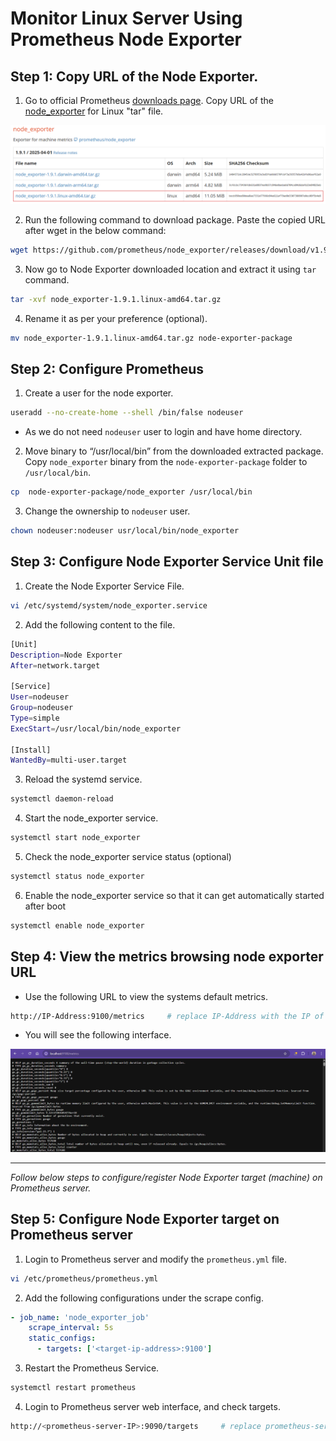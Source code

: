 # Monitor Linux Server Using Prometheus Node Exporter
## Step 1: Copy URL of the Node Exporter.
1. Go to official Prometheus [downloads page](https://prometheus.io/download/). Copy URL of the [node_exporter](https://prometheus.io/download/#node_exporter) for Linux "tar" file.

![Node Exporter Download Page](images/node_exporter_download_page.png)

2. Run the following command to download package. Paste the copied URL after wget in the below command:
```bash
wget https://github.com/prometheus/node_exporter/releases/download/v1.9.1/node_exporter-1.9.1.linux-amd64.tar.gz
```

3. Now go to Node Exporter downloaded location and extract it using `tar` command.
```bash
tar -xvf node_exporter-1.9.1.linux-amd64.tar.gz
```

4. Rename it as per your preference (optional).
```bash
mv node_exporter-1.9.1.linux-amd64.tar.gz node-exporter-package
```

## Step 2: Configure Prometheus
1. Create a user for the node exporter.
```bash
useradd --no-create-home --shell /bin/false nodeuser
```
- As we do not need `nodeuser` user to login and have home directory.

2. Move binary to “/usr/local/bin” from the downloaded extracted package.
Copy `node_exporter` binary from the `node-exporter-package` folder to `/usr/local/bin`.
```bash
cp  node-exporter-package/node_exporter /usr/local/bin
```

3. Change the ownership to `nodeuser` user.
```bash
chown nodeuser:nodeuser usr/local/bin/node_exporter
```

## Step 3: Configure Node Exporter Service Unit file
1. Create the Node Exporter Service File.
```bash
vi /etc/systemd/system/node_exporter.service
```

2. Add the following content to the file.
```bash
[Unit]
Description=Node Exporter
After=network.target

[Service]
User=nodeuser
Group=nodeuser
Type=simple
ExecStart=/usr/local/bin/node_exporter

[Install]
WantedBy=multi-user.target
```

3. Reload the systemd service.
```bash
systemctl daemon-reload
```

4. Start the node_exporter service.
```bash
systemctl start node_exporter
```

5. Check the node_exporter service status (optional)
```bash
systemctl status node_exporter
```

6. Enable the node_exporter service so that it can get automatically started after boot
```bash
systemctl enable node_exporter
```

## Step 4: View the metrics browsing node exporter URL
- Use the following URL to view the systems default metrics.
```bash
http://IP-Address:9100/metrics     # replace IP-Address with the IP of you host (localhost) or VM
```
- You will see the following interface.

![Node Exporter Metrics](images/node_exporter_metrics.png)

---

*Follow below steps to configure/register Node Exporter target (machine) on Prometheus server.*

## Step 5: Configure Node Exporter target on Prometheus server
1. Login to Prometheus server and modify the `prometheus.yml` file.
```bash
vi /etc/prometheus/prometheus.yml
```

2. Add the following configurations under the scrape config.
```yaml
- job_name: 'node_exporter_job'
    scrape_interval: 5s
    static_configs:
      - targets: ['<target-ip-address>:9100']
```

3. Restart the Prometheus Service.
```bash
systemctl restart prometheus
```

4. Login to Prometheus server web interface, and check targets.
```bash
http://<prometheus-server-IP>:9090/targets     # replace prometheus-server-IP with the IP of you host (localhost) or VM
```